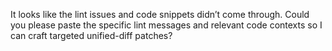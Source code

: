 It looks like the lint issues and code snippets didn’t come through. Could you please paste the specific lint messages and relevant code contexts so I can craft targeted unified-diff patches?